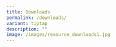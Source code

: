 ```yaml
---
title: Downloads
permalink: /downloads/
variant: tiptap
description: ""
image: /images/resource_downloads1.jpg
---
```

